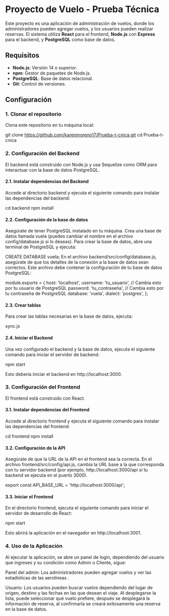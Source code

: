 # Proyecto de Vuelo - Prueba Técnica

Este proyecto es una aplicación de administración de vuelos, donde los administradores pueden agregar vuelos, y los usuarios pueden realizar reservas. El sistema utiliza **React** para el frontend, **Node.js** con **Express** para el backend, y **PostgreSQL** como base de datos.

## Requisitos

- **Node.js**: Versión 14 o superior.
- **npm**: Gestor de paquetes de Node.js.
- **PostgreSQL**: Base de datos relacional.
- **Git**: Control de versiones.

## Configuración

### 1. Clonar el repositorio

Clona este repositorio en tu máquina local:

git clone https://github.com/karenmoreno17/Prueba-t-cnica.git
cd Prueba-t-cnica

### 2. Configuración del Backend
El backend está construido con Node.js y usa Sequelize como ORM para interactuar con la base de datos PostgreSQL.

#### 2.1. Instalar dependencias del Backend
Accede al directorio backend y ejecuta el siguiente comando para instalar las dependencias del backend:

cd backend
npm install

#### 2.2. Configuración de la base de datos
Asegúrate de tener PostgreSQL instalado en tu máquina. Crea una base de datos llamada vuela (puedes cambiar el nombre en el archivo config/database.js si lo deseas).
Para crear la base de datos, abre una terminal de PostgreSQL y ejecuta:

CREATE DATABASE vuela;
En el archivo backend/src/config/database.js, asegúrate de que los detalles de la conexión a la base de datos sean correctos. Este archivo debe contener la configuración de tu base de datos PostgreSQL:

module.exports = {
  host: 'localhost',
  username: 'tu_usuario',  // Cambia esto por tu usuario de PostgreSQL
  password: 'tu_contraseña',  // Cambia esto por tu contraseña de PostgreSQL
  database: 'vuela',
  dialect: 'postgres',
};
#### 2.3. Crear tablas
Para crear las tablas necesarias en la base de datos, ejecuta:

sync.js

#### 2.4. Iniciar el Backend
Una vez configurado el backend y la base de datos, ejecuta el siguiente comando para iniciar el servidor de backend:

npm start

Esto debería iniciar el backend en http://localhost:3000.

### 3. Configuración del Frontend
El frontend está construido con React.

#### 3.1. Instalar dependencias del Frontend
Accede al directorio frontend y ejecuta el siguiente comando para instalar las dependencias del frontend:

cd frontend
npm install

#### 3.2. Configuración de la API
Asegúrate de que la URL de la API en el frontend sea la correcta. En el archivo frontend/src/config/api.js, cambia la URL base a la que corresponda con tu servidor backend (por ejemplo, http://localhost:3000/api si tu backend se ejecuta en el puerto 3000).

export const API_BASE_URL = 'http://localhost:3000/api';

#### 3.3. Iniciar el Frontend
En el directorio frontend, ejecuta el siguiente comando para iniciar el servidor de desarrollo de React:

npm start

Esto abrirá la aplicación en el navegador en http://localhost:3001.

### 4. Uso de la Aplicación

Al ejecutar la aplicación, se abre un panel de login, dependiendo del usuario que ingreses y su condición como Admin o Cliente, sigue: 

Panel del admin: Los administradores pueden agregar vuelos y ver las estadísticas de las aerolíneas .

Usuario: Los usuarios pueden buscar vuelos dependiendo del lugar de origen, destino y las fechas en las que desean el viaje. Al desplegarse la lista, puede seleccionar qué vuelo prefiere, después se desplegará la información de reserva, al confirmarla se creará exitosamente una reserva en la base de datos.
